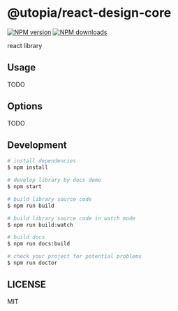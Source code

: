 # @utopia/react-design-core

[![NPM version](https://img.shields.io/npm/v/@utopia/react-design-core.svg?style=flat)](https://npmjs.org/package/@utopia/react-design-core)
[![NPM downloads](http://img.shields.io/npm/dm/@utopia/react-design-core.svg?style=flat)](https://npmjs.org/package/@utopia/react-design-core)

react library

## Usage

TODO

## Options

TODO

## Development

```bash
# install dependencies
$ npm install

# develop library by docs demo
$ npm start

# build library source code
$ npm run build

# build library source code in watch mode
$ npm run build:watch

# build docs
$ npm run docs:build

# check your project for potential problems
$ npm run doctor
```

## LICENSE

MIT
